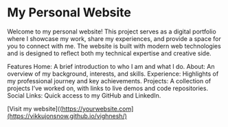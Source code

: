 # My Personal Website

Welcome to my personal website! This project serves as a digital portfolio where I showcase my work, share my experiences, and provide a space for you to connect with me. The website is built with modern web technologies and is designed to reflect both my technical expertise and creative side.

Features
Home: A brief introduction to who I am and what I do.
About: An overview of my background, interests, and skills.
Experience: Highlights of my professional journey and key achievements.
Projects: A collection of projects I’ve worked on, with links to live demos and code repositories.
Social Links: Quick access to my GitHub and LinkedIn.

[Visit my website]((https://yourwebsite.com](https://vikkujonsnow.github.io/vighnesh/)
